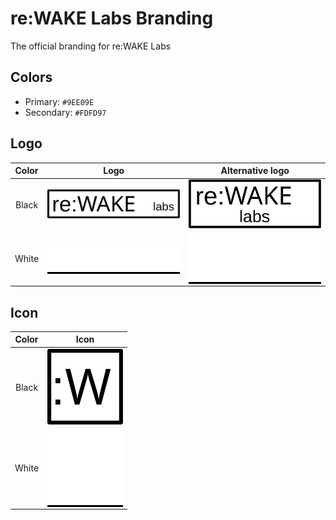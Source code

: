 # re:WAKE Labs Branding
The official branding for re:WAKE Labs

## Colors
* Primary: `#9EE09E`
* Secondary: `#FDFD97`

## Logo
|           Color            |          Logo          |          Alternative logo          |
| :----------------------------: | :----------------------------: | :----------------------------: |
| Black | <div style="background-color: #fff;">![reWAKE Labs logo text](logo_black.svg)</div> | <div style="background-color: #fff;">![reWAKE Labs alternative logo](logo_black_alt.svg)</div> |
| White | <div style="background-color: #000;">![reWAKE Labs logo text](logo_white.svg)</div> | <div style="background-color: #000;">![reWAKE Labs alternative logo](logo_white_alt.svg)</div> |

## Icon
|           Color            |          Icon          |        
| :----------------------------: | :----------------------------: |
| Black | <div style="background-color: #fff;">![reWAKE Labs logo text](icon_black.svg)</div> |
| White | <div style="background-color: #000;">![reWAKE Labs logo text](icon_white.svg)</div> |
